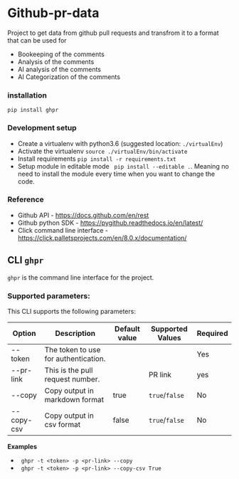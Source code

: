 # Github-pr-data
Project to get data from github pull requests and transfrom it to a format that can be used for 

* Bookeeping of the comments 
* Analysis of the comments
* AI analysis of the comments
* AI Categorization of the comments

### installation 
``` pip install ghpr ``` 

### Development setup 

* Create a virtualenv with python3.6 (suggested location: `./virtualEnv`)
* Activate the virtualenv ```source ./virtualEnv/bin/activate```
* Install requirements ```pip install -r requirements.txt```
* Setup module in editable mode ``` pip install --editable .```. Meaning no need to install the module every time when you want to change the code.

### Reference

* Github API - https://docs.github.com/en/rest
* Github python SDK - https://pygithub.readthedocs.io/en/latest/
* Click command line interface - https://click.palletsprojects.com/en/8.0.x/documentation/
## CLI `ghpr`
`ghpr` is the command line interface for the project.

### Supported parameters:

This CLI supports the following parameters:

| Option | Description | Default value | Supported Values |  Required |
| --- | --- | --- | --- | --- |
| --token | The token to use for authentication.  |  |  | Yes|
| --pr-link | This is the pull request number. | | PR link  | yes |
| --copy | Copy output in markdown format | true | `true`/`false`  | No |
| --copy-csv | Copy output in csv format | false | `true`/`false`  | No |

**Examples** 

* ``` ghpr -t <token> -p <pr-link> --copy```
* ``` ghpr -t <token> -p <pr-link> --copy-csv True```
